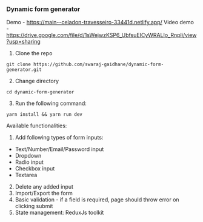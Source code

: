 ### Dynamic form generator

Demo - https://main--celadon-travesseiro-33441d.netlify.app/
Video demo - https://drive.google.com/file/d/1sWejwzKSP6_UbfsuEICyWRALIo_RnpIi/view?usp=sharing

1. Clone the repo
```
git clone https://github.com/swaraj-gaidhane/dynamic-form-generator.git
```

2. Change directory
```
cd dynamic-form-generator
```

3. Run the following command:
```
yarn install && yarn run dev
```

Available functionalities:
1. Add following types of form inputs:
  - Text/Number/Email/Password input
  - Dropdown
  - Radio input
  - Checkbox input
  - Textarea
2. Delete any added input
3. Import/Export the form
4. Basic validation - if a field is required, page should throw error on clicking submit
5. State management: ReduxJs toolkit
